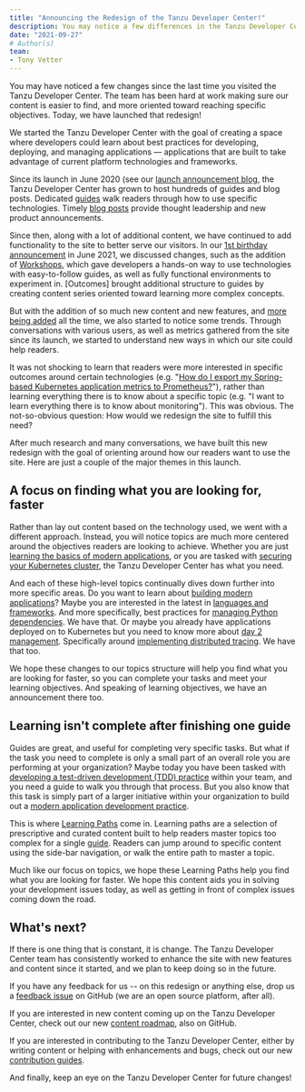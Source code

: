 ```yaml
---
title: "Announcing the Redesign of the Tanzu Developer Center!"
description: You may notice a few differences in the Tanzu Developer Center. Read this post to learn about what's new, and how you can get the most out of the site!
date: "2021-09-27"
# Author(s)
team:
- Tony Vetter
---
```


You may have noticed a few changes since the last time you visited the Tanzu Developer Center. The team has been hard at work making sure our content is easier to find, and more oriented toward reaching specific objectives. Today, we have launched that redesign!

We started the Tanzu Developer Center with the goal of creating a space where developers could learn about best practices for developing, deploying, and managing applications — applications that are built to take advantage of current platform technologies and frameworks. 

Since its launch in June 2020 (see our [launch announcement blog](/blog/a-place-to-build-apps-and-build-skills/), the Tanzu Developer Center has grown to host hundreds of guides and blog posts. Dedicated [guides](/guides/) walk readers through how to use specific technologies. Timely [blog posts](/blog/) provide thought leadership and new product announcements. 

Since then, along with a lot of additional content, we have continued to add functionality to the site to better serve our visitors. In our [1st birthday announcement](blog/tanzu-developer-celebrates-its-1st-birthday-with-some-great-new-features/) in June 2021, we discussed changes, such as the addition of [Workshops](/workshops/), which gave developers a hands-on way to use technologies with easy-to-follow guides, as well as fully functional environments to experiment in. [Outcomes] brought additional structure to guides by creating content series oriented toward learning more complex concepts.

But with the addition of so much new content and new features, and [more being added](https://github.com/vmware-tanzu/tanzu-dev-portal/projects/7) all the time, we also started to notice some trends. Through conversations with various users, as well as metrics gathered from the site since its launch, we started to understand new ways in which our site could help readers. 

It was not shocking to learn that readers were more interested in specific outcomes around certain technologies (e.g. "[How do I export my Spring-based Kubernetes application metrics to Prometheus?](https://tanzu.vmware.com/developer/guides/spring/spring-prometheus/)"), rather than learning everything there is to know about a specific topic (e.g. "I want to learn everything there is to know about monitoring"). This was obvious. The not-so-obvious question: How would we redesign the site to fulfill this need?

After much research and many conversations, we have built this new redesign with the goal of orienting around how our readers want to use the site. Here are just a couple of the major themes in this launch.

## A focus on finding what you are looking for, faster

Rather than lay out content based on the technology used, we went with a different approach. Instead, you will notice topics are much more centered around the objectives readers are looking to achieve. Whether you are just [learning the basics of modern applications](/topics/modern-app-basics/), or you are tasked with [securing your Kubernetes cluster](/topics/securing-kubernetes/), the Tanzu Developer Center has what you need. 

And each of these high-level topics continually dives down further into more specific areas. Do you want to learn about [building modern applications](/topics/building-modern-applications/)? Maybe you are interested in the latest in [languages and frameworks](/guides/frameworks-and-languages/). And more specifically, best practices for [managing Python dependencies](/guides/gs-managing-python-packages/). We have that. Or maybe you already have applications deployed on to Kubernetes but you need to know more about [day 2 management](/topics/managing-and-operating-applications/). Specifically around [implementing distributed tracing](/guides/distributed-tracing/). We have that too. 

We hope these changes to our topics structure will help you find what you are looking for faster, so you can complete your tasks and meet your learning objectives. And speaking of learning objectives, we have an announcement there too.

## Learning isn't complete after finishing one guide

Guides are great, and useful for completing very specific tasks. But what if the task you need to complete is only a small part of an overall role you are performing at your organization? Maybe today you have been tasked with [developing a test-driven development (TDD) practice](learningpaths/application-development/test-driven-development/) within your team, and you need a guide to walk you through that process. But you also know that this task is simply part of a larger initiative within your organization to build out a [modern application development practice](https://deploy-preview-1224--tanzu-dev-portal.netlify.app/developer/learningpaths/application-development/). 

This is where [Learning Paths](/learningpaths/) come in. Learning paths are a selection of prescriptive and curated content built to help readers master topics too complex for a single [guide](/developer/guides/). Readers can jump around to specific content using the side-bar navigation, or walk the entire path to master a topic. 

Much like our focus on topics, we hope these Learning Paths help you find what you are looking for faster. We hope this content aids you in solving your development issues today, as well as getting in front of complex issues coming down the road. 

## What's next?

If there is one thing that is constant, it is change. The Tanzu Developer Center team has consistently worked to enhance the site with new features and content since it started, and we plan to keep doing so in the future. 

If you have any feedback for us -- on this redesign or anything else, drop us a [feedback issue](https://github.com/vmware-tanzu/tanzu-dev-portal/issues/new?assignees=&labels=feedback&template=feedback.md&title=) on GitHub (we are an open source platform, after all). 

If you are interested in new content coming up on the Tanzu Developer Center, check out our new [content roadmap](https://github.com/vmware-tanzu/tanzu-dev-portal/projects/7), also on GitHub. 

If you are interested in contributing to the Tanzu Developer Center, either by writing content or helping with enhancements and bugs, check out our new [contribution guides](https://github.com/vmware-tanzu/tanzu-dev-portal/blob/main/CONTRIBUTING.md). 

And finally, keep an eye on the Tanzu Developer Center for future changes! 